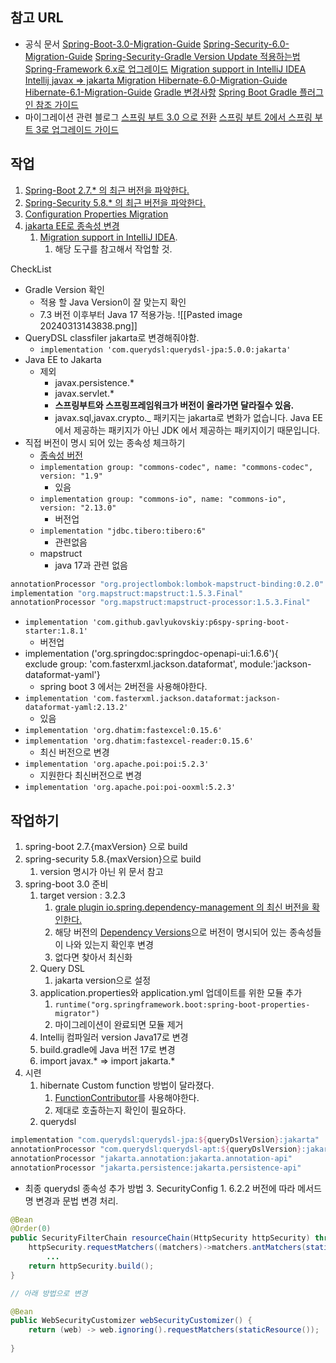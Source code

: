 ## 참고 URL
- 공식 문서
[Spring-Boot-3.0-Migration-Guide](https://github.com/spring-projects/spring-boot/wiki/Spring-Boot-3.0-Migration-Guide)
[Spring-Security-6.0-Migration-Guide](https://docs.spring.io/spring-security/reference/6.0/migration/index.html)
[Spring-Security-Gradle Version Update 적용하는법](https://docs.spring.io/spring-security/reference/getting-spring-security.html#getting-gradle)
[Spring-Framework 6.x로 업그레이드](https://github.com/spring-projects/spring-framework/wiki/Upgrading-to-Spring-Framework-6.x)
[Migration support in IntelliJ IDEA](https://blog.jetbrains.com/idea/2021/06/intellij-idea-eap-6/)
[Intellij javax => jakarta Migration ](https://www.jetbrains.com/guide/java/tutorials/migrating-javax-jakarta/use-migration-tool/)
[Hibernate-6.0-Migration-Guide](https://docs.jboss.org/hibernate/orm/6.0/migration-guide/migration-guide.html)
[Hibernate-6.1-Migration-Guide](https://docs.jboss.org/hibernate/orm/6.1/migration-guide/migration-guide.html)
[Gradle 변경사항](https://github.com/spring-projects/spring-boot/wiki/Spring-Boot-3.0-Migration-Guide#gradle-changes)
[Spring Boot Gradle 플러그인 참조 가이드](https://docs.spring.io/spring-boot/docs/3.0.x/gradle-plugin/reference/htmlsingle/)
- 마이그레이션 관련 블로그
[스프링 부트 3.0 으로 전환](https://post.dooray.io/we-dooray/tech-insight-ko/back-end/4173/)
[스프링 부트 2에서 스프링 부트 3로 업그레이드 가이드](https://covenant.tistory.com/279)

## 작업
1. [Spring-Boot 2.7.* 의 최근 버전을 파악한다.](https://spring.io/projects/spring-boot#learn)
2. [Spring-Security 5.8.* 의 최근 버전을 파악한다.](https://spring.io/projects/spring-security#learn)
3. [Configuration Properties Migration](https://github.com/spring-projects/spring-boot/wiki/Spring-Boot-3.0-Migration-Guide#configuration-properties-migration)
4. [jakarta EE로 종속성 변경](https://github.com/spring-projects/spring-boot/wiki/Spring-Boot-3.0-Migration-Guide#jakarta-ee)
	1. [Migration support in IntelliJ IDEA](https://blog.jetbrains.com/idea/2021/06/intellij-idea-eap-6/).
		1. 해당 도구를 참고해서 작업할 것.

CheckList
- Gradle Version 확인
	- 적용 할 Java Version이 잘 맞는지 확인
	- 7.3 버전 이후부터 Java 17 적용가능.
![[Pasted image 20240313143838.png]]
- QueryDSL classfiler jakarta로 변경해줘야함.
	- `implementation 'com.querydsl:querydsl-jpa:5.0.0:jakarta'`
- Java EE to Jakarta
	-  제외
		- javax.persistence.*
		- javax.servlet.*
		- **스프링부트와 스프링프레임워크가 버전이 올라가면 달라질수 있음.**
		- javax.sql,javax.crypto._ 패키지는 jakarta로 변화가 없습니다. Java EE에서 제공하는 패키지가 아닌 JDK 에서 제공하는 패키지이기 때문입니다.
- 직접 버전이 명시 되어 있는 종속성 체크하기
	- [종속성 버전](https://docs.spring.io/spring-boot/docs/current/reference/html/dependency-versions.html#appendix.dependency-versions)
	- `implementation group: "commons-codec", name: "commons-codec", version: "1.9"`
		- 있음
	- `implementation group: "commons-io", name: "commons-io", version: "2.13.0"`
		- 버전업
	- `implementation "jdbc.tibero:tibero:6"`
		- 관련없음
	- mapstruct
		- java 17과 관련 없음
```groovy
annotationProcessor "org.projectlombok:lombok-mapstruct-binding:0.2.0"  
implementation "org.mapstruct:mapstruct:1.5.3.Final"  
annotationProcessor "org.mapstruct:mapstruct-processor:1.5.3.Final"
```
- `implementation 'com.github.gavlyukovskiy:p6spy-spring-boot-starter:1.8.1'`
	- 버전업 
- implementation ('org.springdoc:springdoc-openapi-ui:1.6.6'){  
    exclude group: 'com.fasterxml.jackson.dataformat', module:'jackson-dataformat-yaml'}
	- spring boot 3 에서는 2버전을 사용해야한다.
- `implementation 'com.fasterxml.jackson.dataformat:jackson-dataformat-yaml:2.13.2'`
	- 있음
- `implementation 'org.dhatim:fastexcel:0.15.6'`
- `implementation 'org.dhatim:fastexcel-reader:0.15.6'`
	- 최신 버전으로 변경
- `implementation 'org.apache.poi:poi:5.2.3'`
	- 지원한다 최신버전으로 변경
- `implementation 'org.apache.poi:poi-ooxml:5.2.3'`


## 작업하기
1. spring-boot 2.7.{maxVersion} 으로 build
2. spring-security 5.8.{maxVersion}으로 build
	1. version 명시가 아닌 위 문서 참고
3. spring-boot 3.0 준비
	1. target version : 3.2.3
		1. [grale plugin io.spring.dependency-management 의 최신 버전을 확인한다.](https://plugins.gradle.org/plugin/io.spring.dependency-management)
		2. 해당 버전의 [Dependency Versions](https://docs.spring.io/spring-boot/docs/current/reference/html/dependency-versions.html#appendix.dependency-versions)으로 버전이 명시되어 있는 종속성들이 나와 있는지 확인후 변경
		3. 없다면 찾아서 최신화
	2. Query DSL
		1. jakarta version으로 설정
	3. application.properties와 application.yml 업데이트를 위한 모듈 추가
		1. `runtime("org.springframework.boot:spring-boot-properties-migrator")`
		2. 마이그레이션이 완료되면 모듈 제거
	4. Intellij 컴파일러 version Java17로 변경
	5. build.gradle에 Java 버전 17로 변경
	6. import javax.* => import jakarta.*
4. 시련
	1. hibernate Custom function 방법이 달라졌다.
		1. [FunctionContributor](https://discourse.hibernate.org/t/migration-of-dialect-to-hibernate-6/6956)를 사용해야한다.
		2. 제대로 호출하는지 확인이 필요하다.
	2. querydsl
```groovy
implementation "com.querydsl:querydsl-jpa:${queryDslVersion}:jakarta"  
annotationProcessor "com.querydsl:querydsl-apt:${queryDslVersion}:jakarta"  
annotationProcessor "jakarta.annotation:jakarta.annotation-api"  
annotationProcessor "jakarta.persistence:jakarta.persistence-api"
```
- 최종 querydsl 종속성 추가 방법
	3. SecurityConfig
		1. 6.2.2 버전에 따라 메서드명 변경과 문법 변경 처리.
```java
@Bean  
@Order(0)  
public SecurityFilterChain resourceChain(HttpSecurity httpSecurity) throws Exception {  
    httpSecurity.requestMatchers((matchers)->matchers.antMatchers(staticResource()))  
		...
    return httpSecurity.build();  
}

// 아래 방법으로 변경

@Bean  
public WebSecurityCustomizer webSecurityCustomizer() {  
    return (web) -> web.ignoring().requestMatchers(staticResource());  
  
}  
```